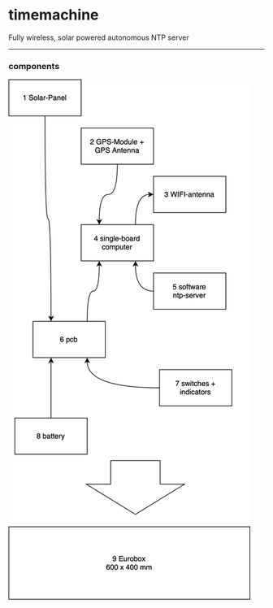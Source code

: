 # timemachine
Fully wireless, solar powered autonomous NTP server

---

### components

![Example](./docs/timemachine-components.svg)
